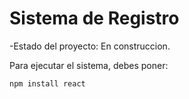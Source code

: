 <h1>Sistema de Registro</h1>

-Estado del proyecto: En construccion.

Para ejecutar el sistema, debes poner: 

```npm install react```
